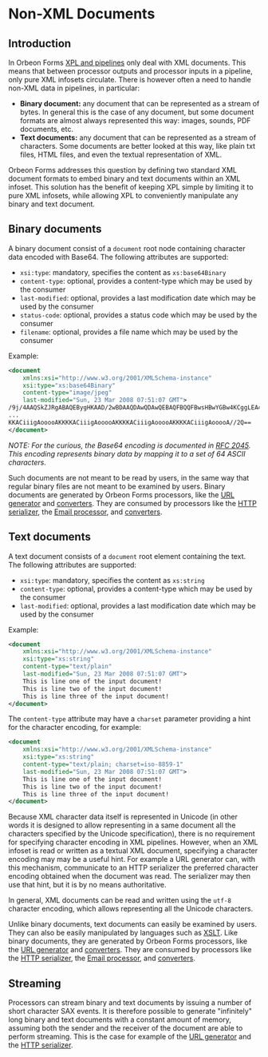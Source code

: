 # Non-XML Documents

<!-- toc -->

## Introduction

In Orbeon Forms [XPL and pipelines][1] only deal with XML documents. This means that between processor outputs and processor inputs in a pipeline, only pure XML infosets circulate. There is however often a need to handle non-XML data in pipelines, in particular:

* **Binary document:** any document that can be represented as a stream of bytes. In general this is the case of any document, but some document formats are almost always represented this way: images, sounds, PDF documents, etc.
* **Text documents:** any document that can be represented as a stream of characters. Some documents are better looked at this way, like plain txt files, HTML files, and even the textual representation of XML.

Orbeon Forms addresses this question by defining two standard XML document formats to embed binary and text documents within an XML infoset. This solution has the benefit of keeping XPL simple by limiting it to pure XML infosets, while allowing XPL to conveniently manipulate any binary and text document.

## Binary documents

A binary document consist of a `document` root node containing character data encoded with Base64. The following attributes are supported:

* `xsi:type`: mandatory, specifies the content as `xs:base64Binary`
* `content-type`: optional, provides a content-type which may be used by the consumer
* `last-modified`: optional, provides a last modification date which may be used by the consumer
* `status-code`: optional, provides a status code which may be used by the consumer
* `filename`: optional, provides a file name which may be used by the consumer

Example:

```xml
<document 
    xmlns:xsi="http://www.w3.org/2001/XMLSchema-instance" 
    xsi:type="xs:base64Binary" 
    content-type="image/jpeg" 
    last-modified="Sun, 23 Mar 2008 07:51:07 GMT">
/9j/4AAQSkZJRgABAQEBygHKAAD/2wBDAAQDAwQDAwQEBAQFBQQFBwsHBwYGBw4KCggLEA4R
...
KKACiiigAooooAKKKKACiiigAooooAKKKKACiiigAooooAKKKKACiiigAooooA//2Q==
</document>
```

_NOTE: For the curious, the Base64 encoding is documented in [RFC 2045][2]. This encoding represents binary data by mapping it to a set of 64 ASCII characters._

Such documents are not meant to be read by users, in the same way that regular binary files are not meant to be examined by users. Binary documents are generated by Orbeon Forms processors, like the [URL generator][3] and [converters][4]. They are consumed by processors like the [HTTP serializer][5], the [Email processor][6], and [converters][4].

## Text documents

A text document consists of a `document` root element containing the text. The following attributes are supported:

* `xsi:type`: mandatory, specifies the content as `xs:string`
* `content-type`: optional, provides a content-type which may be used by the consumer
* `last-modified`: optional, provides a last modification date which may be used by the consumer

Example:

```xml
<document 
    xmlns:xsi="http://www.w3.org/2001/XMLSchema-instance" 
    xsi:type="xs:string" 
    content-type="text/plain" 
    last-modified="Sun, 23 Mar 2008 07:51:07 GMT">
    This is line one of the input document!
    This is line two of the input document!
    This is line three of the input document!
</document>
```

The `content-type` attribute may have a `charset` parameter providing a hint for the character encoding, for example:

```xml
<document 
    xmlns:xsi="http://www.w3.org/2001/XMLSchema-instance" 
    xsi:type="xs:string" 
    content-type="text/plain; charset=iso-8859-1" 
    last-modified="Sun, 23 Mar 2008 07:51:07 GMT">
    This is line one of the input document!
    This is line two of the input document!
    This is line three of the input document!
</document>
```

Because XML character data itself is represented in Unicode (in other words it is designed to allow representing in a same document all the characters specified by the Unicode specification), there is no requirement for specifying character encoding in XML pipelines. However, when an XML infoset is read or written as a textual XML document, specifying a character encoding may may be a useful hint. For example a URL generator can, with this mechanism, communicate to an HTTP serializer the preferred character encoding obtained when the document was read. The serializer may then use that hint, but it is by no means authoritative.

In general, XML documents can be read and written using the `utf-8` character encoding, which allows representing all the Unicode characters.


Unlike binary documents, text documents can easily be examined by users. They can also be easily manipulated by languages such as [XSLT][7]. Like binary documents, they are generated by Orbeon Forms processors, like the [URL generator][3] and [converters][4]. They are consumed by processors like the [HTTP serializer][5], the [Email processor][6], and [converters][4].

## Streaming

Processors can stream binary and text documents by issuing a number of short character SAX events. It is therefore possible to generate "infinitely" long binary and text documents with a constant amount of memory, assuming both the sender and the receiver of the document are able to perform streaming. This is the case for example of the [URL generator][3] and the [HTTP serializer][5].

[1]: http://www.orbeon.com/orbeon/doc/reference-xpl-pipelines
[2]: http://www.ietf.org/rfc/rfc2045.txt
[3]: processors/url-generator.md
[4]: http://www.orbeon.com/orbeon/doc/processors-converters
[5]: http://www.orbeon.com/orbeon/doc/processors-serializers-http
[6]: http://www.orbeon.com/orbeon/doc/processors-messaging-email
[7]: http://www.orbeon.com/orbeon/doc/processors-xslt
  

